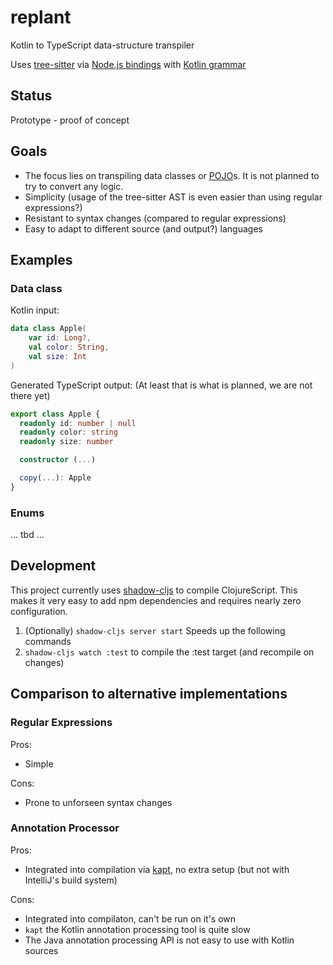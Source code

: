 # replant
Kotlin to TypeScript data-structure transpiler

Uses [tree-sitter](https://github.com/tree-sitter/tree-sitter) via [Node.js bindings](https://github.com/tree-sitter/node-tree-sitter) with [Kotlin grammar](https://github.com/fwcd/tree-sitter-kotlin)

## Status

Prototype - proof of concept

## Goals

- The focus lies on transpiling data classes or [POJO](https://en.wikipedia.org/wiki/Plain_old_Java_object)s. It is not planned to try to convert any logic.
- Simplicity (usage of the tree-sitter AST is even easier than using regular expressions?)
- Resistant to syntax changes (compared to regular expressions)
- Easy to adapt to different source (and output?) languages

## Examples

### Data class
Kotlin input:
```kotlin
data class Apple(
    var id: Long?,
    val color: String,
    val size: Int
)
```

Generated TypeScript output:
(At least that is what is planned, we are not there yet)
```typescript
export class Apple {
  readonly id: number | null
  readonly color: string
  readonly size: number

  constructor (...)

  copy(...): Apple
}
```

### Enums

... tbd ...

## Development

This project currently uses [shadow-cljs](http://shadow-cljs.org/) to compile ClojureScript. This makes it very easy to add npm dependencies and requires nearly zero configuration.

1. (Optionally) `shadow-cljs server start` Speeds up the following commands
2. `shadow-cljs watch :test` to compile the :test target (and recompile on changes)

## Comparison to alternative implementations

### Regular Expressions

Pros:
- Simple

Cons:
- Prone to unforseen syntax changes

### Annotation Processor

Pros:
- Integrated into compilation via [kapt](https://kotlinlang.org/docs/reference/kapt.html), no extra setup (but not with IntelliJ's build system)

Cons:
- Integrated into compilaton, can't be run on it's own
- `kapt` the Kotlin annotation processing tool is quite slow
- The Java annotation processing API is not easy to use with Kotlin sources

